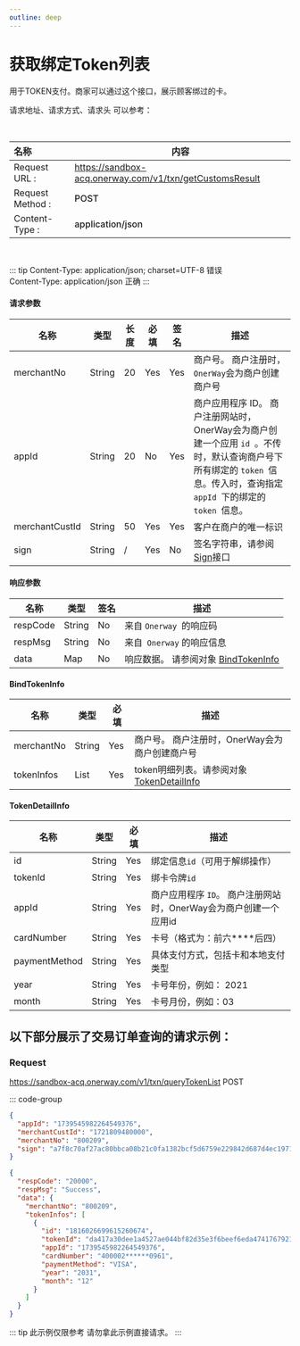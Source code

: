 ```yaml
---
outline: deep
---
```

<script setup>

import {reactive, ref, watch, onMounted, unref } from 'vue'; 
import {requestGen, secret} from "./util/utils";
import CMExample from './components/CMExample.vue';
import CMNote from './components/CMNote.vue';
import CustomPopover from './components/element-ui/CustomPopover.vue'; 
import CustomTable from "./components/element-ui/CustomTable.vue";
import {TopRight, View} from "@element-plus/icons-vue";
import { ClickOutside as vClickOutside } from 'element-plus';

</script>

# 获取绑定Token列表

用于TOKEN支付。商家可以通过这个接口，展示顾客绑过的卡。

请求地址、请求方式、请求头 可以参考：

<br>

|   <div style="text-align: left;">名称</div>| 内容                                                         |
|----------------|--------------------------------------------------------------|
| Request URL :   | https://sandbox-acq.onerway.com/v1/txn/getCustomsResult  |
| Request Method : | <div style="color:var(--vp-c-brand-1);font-weight:500;"> POST  </div>                                                      |
| Content-Type : | <div style="color:var(--vp-c-brand-1);font-weight:500;">application/json      </div>                                      |

<br>



::: tip  Content-Type: application/json; charset=UTF-8 错误   <br>Content-Type: application/json 正确
:::

#### 请求参数

<div class="custom-table bordered-table">

| 名称             | 类型     | 长度 | 必填  | 签名  | 描述                                                                                                        |
|----------------|--------|----|-----|-----|-----------------------------------------------------------------------------------------------------------|
| merchantNo     | String | 20 | Yes | Yes | 商户号。 商户注册时， `OnerWay`会为商户创建商户号                                                                            |
| appId          | String | 20 | No  | Yes | 商户应用程序 ID。 商户注册网站时，OnerWay会为商户创建一个应用 `id `。不传时，默认查询商户号下所有绑定的 `token `信息。传入时，查询指定 `appId `下的绑定的 `token `信息。 |
| merchantCustId | String | 50 | Yes | Yes | 客户在商户的唯一标识                                                                                                |
| sign           | String | /  | Yes | No  | 签名字符串，请参阅[Sign](./sign)接口                                                                       |                                   |

</div>


#### 响应参数

<div class="custom-table bordered-table">

| 名称       | 类型     | 签名 | 描述                        |
|----------|--------|----|---------------------------|
| respCode | String | No | 来自 `Onerway `的响应码           |
| respMsg  | String | No | 来自` Onerway` 的响应信息          |
| data     | Map    | No | 响应数据。 请参阅对象  [BindTokenInfo](./api-direct-token-list#bindtokeninfo)|

</div>

#### BindTokenInfo

<div class="custom-table bordered-table">

| 名称         | 类型     | 必填  | 描述                              |
|------------|--------|-----|---------------------------------|
| merchantNo | String | Yes | 商户号。 商户注册时，OnerWay会为商户创建商户号     |
| tokenInfos | List   | Yes | token明细列表。请参阅对象[TokenDetailInfo](./api-direct-token-list#tokendetailinfo)|

</div>


#### TokenDetailInfo

<div class="custom-table bordered-table">

| 名称            | 类型     | 必填 | 描述                                     |
|---------------|--------|----|----------------------------------------|
| id            | String | Yes | 绑定信息`id`（可用于解绑操作）                        |
| tokenId       | String | Yes | 绑卡令牌`id `                                |
| appId         | String | Yes | 商户应用程序 `ID`。 商户注册网站时，OnerWay会为商户创建一个应用id |
| cardNumber    | String | Yes | 卡号（格式为：前六****后四）                       |
| paymentMethod | String | Yes | 具体支付方式，包括卡和本地支付类型                      |
| year          | String | Yes | 卡号年份，例如： 2021                          |
| month         | String | Yes | 卡号月份，例如：03                             |
</div>

## 以下部分展示了交易订单查询的请求示例：

### Request

https://sandbox-acq.onerway.com/v1/txn/queryTokenList <Badge type="tip">POST</Badge>



::: code-group

```json [请求参数]
{
  "appId": "1739545982264549376",
  "merchantCustId": "1721809480000",
  "merchantNo": "800209",
  "sign": "a7f8c70af27ac80bbca08b21c0fa1382bcf5d6759e229842d687d4ec1971ab0c"
}

```


```json [响应参数]
{
  "respCode": "20000",
  "respMsg": "Success",
  "data": {
    "merchantNo": "800209",
    "tokenInfos": [
      {
        "id": "1816026699615260674",
        "tokenId": "da417a30dee1a4527ae044bf82d35e3f6beef6eda47417679217ed7f35d8cb34",
        "appId": "1739545982264549376",
        "cardNumber": "400002******0961",
        "paymentMethod": "VISA",
        "year": "2031",
        "month": "12"
      }
    ]
  }
}

```


::: tip 此示例仅限参考 请勿拿此示例直接请求。
:::
